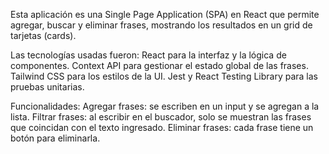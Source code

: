 Esta aplicación es una Single Page Application (SPA) en React que permite agregar, buscar y eliminar frases, mostrando los resultados en un grid de tarjetas (cards).

Las tecnologías usadas fueron:
React para la interfaz y la lógica de componentes.
Context API para gestionar el estado global de las frases.
Tailwind CSS para los estilos de la UI. Jest y React Testing Library para las pruebas unitarias.

Funcionalidades:
Agregar frases: se escriben en un input y se agregan a la lista.
Filtrar frases: al escribir en el buscador, solo se muestran las frases que coincidan con el texto ingresado.
Eliminar frases: cada frase tiene un botón para eliminarla.
